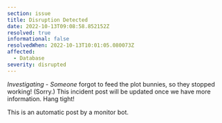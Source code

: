 ```yaml
---
section: issue
title: Disruption Detected
date: 2022-10-13T09:08:58.852152Z
resolved: true
informational: false
resolvedWhen: 2022-10-13T10:01:05.080073Z
affected:
  - Database
severity: disrupted
---
```

*Investigating* - _Someone_ forgot to feed the plot bunnies, so they stopped working! (Sorry.) This incident post will be updated once we have more information. Hang tight!

This is an automatic post by a monitor bot.
        